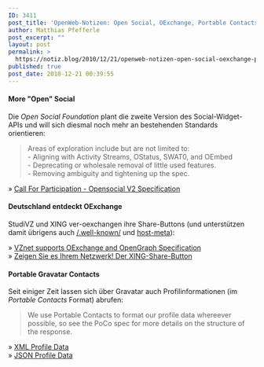 ```yaml
---
ID: 3411
post_title: 'OpenWeb-Notizen: Open Social, OExchange, Portable Contacts'
author: Matthias Pfefferle
post_excerpt: ""
layout: post
permalink: >
  https://notiz.blog/2010/12/21/openweb-notizen-open-social-oexchange-portable-contacts/
published: true
post_date: 2010-12-21 00:39:55
---
```

<!-- wp:heading {"level":4} -->
<h4>More "Open" Social</h4>
<!-- /wp:heading -->

<!-- wp:paragraph -->
<p>Die <em>Open Social Foundation</em> plant die zweite Version des Social-Widget-APIs und will sich diesmal noch mehr an bestehenden Standards orientieren:</p>
<!-- /wp:paragraph -->

<!-- wp:quote -->
<blockquote class="wp-block-quote">
	<p>Areas of exploration include but are not limited to:<br/> - Aligning with Activity Streams, OStatus, SWAT0, and OEmbed<br/> - Deprecating or wholesale removal of little used features.<br/> - Removing ambiguity and tightening up the spec.</p>
</blockquote>
<!-- /wp:quote -->

<!-- wp:paragraph -->
<p>» <a href="http://groups.google.com/group/federated-social-web/browse_thread/thread/8fe2703f1dcfb846">Call For Participation - Opensocial V2 Specification</a></p>
<!-- /wp:paragraph -->

<!-- wp:heading {"level":4} -->
<h4>Deutschland entdeckt OExchange</h4>
<!-- /wp:heading -->

<!-- wp:paragraph -->
<p>StudiVZ und XING ver-oexchangen ihre Share-Buttons (und unterstützen damit übrigens auch <a href="http://tools.ietf.org/html/rfc5785">/.well-known/</a> und <a href="http://tools.ietf.org/html/draft-hammer-hostmeta-13">host-meta</a>):</p>
<!-- /wp:paragraph -->

<!-- wp:paragraph -->
<p>» <a href="http://developer.studivz.net/2010/11/26/vznet-supports-oexchange-and-opengraph-specification/">VZnet supports OExchange and OpenGraph Specification</a><br/> » <a href="http://blog.xing.com/2010/12/zeigen-sie-es-ihrem-netzwerk-der-xing-share-button/">Zeigen Sie es Ihrem Netzwerk! Der XING-Share-Button</a></p>
<!-- /wp:paragraph -->

<!-- wp:heading {"level":4} -->
<h4>Portable Gravatar Contacts</h4>
<!-- /wp:heading -->

<!-- wp:paragraph -->
<p>Seit einiger Zeit lassen sich über Gravatar auch Profilinformationen (im <em>Portable Contacts</em> Format) abrufen:</p>
<!-- /wp:paragraph -->

<!-- wp:quote -->
<blockquote class="wp-block-quote">
	<p>We use Portable Contacts to format our profile data whereever possible, so see the PoCo spec for more details on the structure of the response.</p>
</blockquote>
<!-- /wp:quote -->

<!-- wp:paragraph -->
<p>» <a href="http://de.gravatar.com/site/implement/profiles/xml/">XML Profile Data</a><br/> » <a href="http://de.gravatar.com/site/implement/profiles/json/">JSON Profile Data</a></p>
<!-- /wp:paragraph -->
